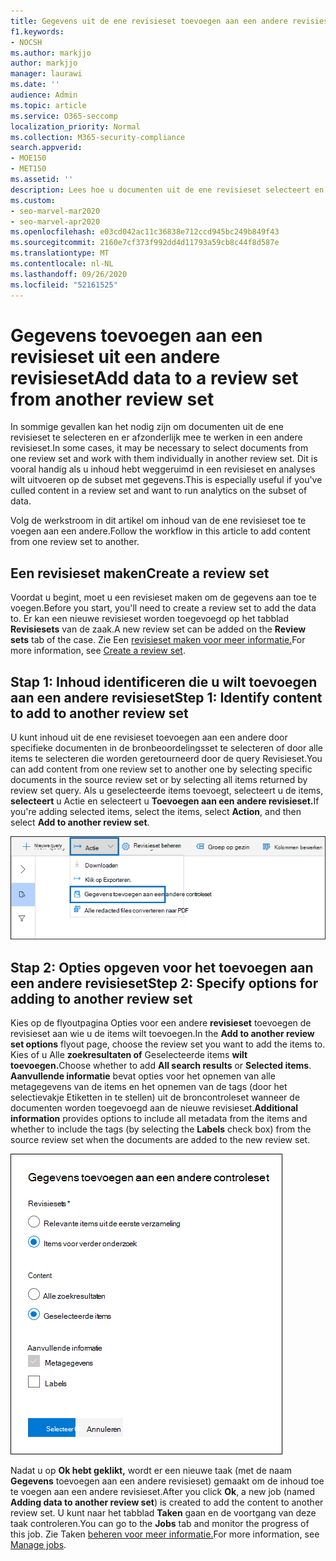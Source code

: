 ```yaml
---
title: Gegevens uit de ene revisieset toevoegen aan een andere revisieset
f1.keywords:
- NOCSH
ms.author: markjjo
author: markjjo
manager: laurawi
ms.date: ''
audience: Admin
ms.topic: article
ms.service: O365-seccomp
localization_priority: Normal
ms.collection: M365-security-compliance
search.appverid:
- MOE150
- MET150
ms.assetid: ''
description: Lees hoe u documenten uit de ene revisieset selecteert en er afzonderlijk mee kunt werken in een andere set in Advanced eDiscovery geval.
ms.custom:
- seo-marvel-mar2020
- seo-marvel-apr2020
ms.openlocfilehash: e03cd042ac11c36838e712ccd945bc249b849f43
ms.sourcegitcommit: 2160e7cf373f992dd4d11793a59cb8c44f8d587e
ms.translationtype: MT
ms.contentlocale: nl-NL
ms.lasthandoff: 09/26/2020
ms.locfileid: "52161525"
---
```

# <a name="add-data-to-a-review-set-from-another-review-set"></a><span data-ttu-id="4b1a8-103">Gegevens toevoegen aan een revisieset uit een andere revisieset</span><span class="sxs-lookup"><span data-stu-id="4b1a8-103">Add data to a review set from another review set</span></span>

<span data-ttu-id="4b1a8-104">In sommige gevallen kan het nodig zijn om documenten uit de ene revisieset te selecteren en er afzonderlijk mee te werken in een andere revisieset.</span><span class="sxs-lookup"><span data-stu-id="4b1a8-104">In some cases, it may be necessary to select documents from one review set and work with them individually in another review set.</span></span> <span data-ttu-id="4b1a8-105">Dit is vooral handig als u inhoud hebt weggeruimd in een revisieset en analyses wilt uitvoeren op de subset met gegevens.</span><span class="sxs-lookup"><span data-stu-id="4b1a8-105">This is especially useful if you've culled content in a review set and want to run analytics on the subset of data.</span></span>

<span data-ttu-id="4b1a8-106">Volg de werkstroom in dit artikel om inhoud van de ene revisieset toe te voegen aan een andere.</span><span class="sxs-lookup"><span data-stu-id="4b1a8-106">Follow the workflow in this article to add content from one review set to another.</span></span>

## <a name="create-a-review-set"></a><span data-ttu-id="4b1a8-107">Een revisieset maken</span><span class="sxs-lookup"><span data-stu-id="4b1a8-107">Create a review set</span></span>

<span data-ttu-id="4b1a8-108">Voordat u begint, moet u een revisieset maken om de gegevens aan toe te voegen.</span><span class="sxs-lookup"><span data-stu-id="4b1a8-108">Before you start, you'll need to create a review set to add the data to.</span></span>  <span data-ttu-id="4b1a8-109">Er kan een nieuwe revisieset worden toegevoegd op het tabblad **Revisiesets** van de zaak.</span><span class="sxs-lookup"><span data-stu-id="4b1a8-109">A new review set can be added on the **Review sets** tab of the case.</span></span> <span data-ttu-id="4b1a8-110">Zie Een [revisieset maken voor meer informatie.](managing-review-sets.md#create-a-review-set)</span><span class="sxs-lookup"><span data-stu-id="4b1a8-110">For more information, see [Create a review set](managing-review-sets.md#create-a-review-set).</span></span>

## <a name="step-1-identify-content-to-add-to-another-review-set"></a><span data-ttu-id="4b1a8-111">Stap 1: Inhoud identificeren die u wilt toevoegen aan een andere revisieset</span><span class="sxs-lookup"><span data-stu-id="4b1a8-111">Step 1: Identify content to add to another review set</span></span>

<span data-ttu-id="4b1a8-112">U kunt inhoud uit de ene revisieset toevoegen aan een andere door specifieke documenten in de bronbeoordelingsset te selecteren of door alle items te selecteren die worden geretourneerd door de query Revisieset.</span><span class="sxs-lookup"><span data-stu-id="4b1a8-112">You can add content from one review set to another one by selecting specific documents in the source review set or by selecting all items returned by review set query.</span></span> <span data-ttu-id="4b1a8-113">Als u geselecteerde items toevoegt, selecteert u de items, **selecteert** u Actie en selecteert u **Toevoegen aan een andere revisieset.**</span><span class="sxs-lookup"><span data-stu-id="4b1a8-113">If you're adding selected items, select the items, select **Action**, and then select **Add to another review set**.</span></span>

![Toevoegen aan een andere revisieset in het menu Actie](../media/64f2a4d4-eba3-4ab3-a3ba-d519feea3142.png)

## <a name="step-2-specify-options-for-adding-to-another-review-set"></a><span data-ttu-id="4b1a8-115">Stap 2: Opties opgeven voor het toevoegen aan een andere revisieset</span><span class="sxs-lookup"><span data-stu-id="4b1a8-115">Step 2: Specify options for adding to another review set</span></span>

<span data-ttu-id="4b1a8-116">Kies op de flyoutpagina Opties voor een andere **revisieset** toevoegen de revisieset aan wie u de items wilt toevoegen.</span><span class="sxs-lookup"><span data-stu-id="4b1a8-116">In the **Add to another review set options** flyout page, choose the review set you want to add the items to.</span></span> <span data-ttu-id="4b1a8-117">Kies of u Alle **zoekresultaten of** Geselecteerde items **wilt toevoegen.**</span><span class="sxs-lookup"><span data-stu-id="4b1a8-117">Choose whether to add **All search results** or **Selected items**.</span></span>  <span data-ttu-id="4b1a8-118">**Aanvullende informatie** bevat opties voor het opnemen van alle metagegevens  van de items en het opnemen van de tags (door het selectievakje Etiketten in te stellen) uit de broncontroleset wanneer de documenten worden toegevoegd aan de nieuwe revisieset.</span><span class="sxs-lookup"><span data-stu-id="4b1a8-118">**Additional information** provides options to include all metadata from the items and whether to include the tags (by selecting the **Labels** check box) from the source review set when the documents are added to the new review set.</span></span>  

![Opties voor het toevoegen van gegevens aan een andere revisieset](../media/6440ee44-68fd-44d7-b43a-3a477345525c.png)

<span data-ttu-id="4b1a8-120">Nadat u op **Ok hebt geklikt,** wordt er een nieuwe taak (met de naam **Gegevens** toevoegen aan een andere revisieset) gemaakt om de inhoud toe te voegen aan een andere revisieset.</span><span class="sxs-lookup"><span data-stu-id="4b1a8-120">After you click **Ok**, a new job (named **Adding data to another review set**) is created to add the content to another review set.</span></span> <span data-ttu-id="4b1a8-121">U kunt naar het tabblad **Taken** gaan en de voortgang van deze taak controleren.</span><span class="sxs-lookup"><span data-stu-id="4b1a8-121">You can go to the **Jobs** tab and monitor the progress of this job.</span></span> <span data-ttu-id="4b1a8-122">Zie Taken [beheren voor meer informatie.](managing-jobs-ediscovery20.md)</span><span class="sxs-lookup"><span data-stu-id="4b1a8-122">For more information, see [Manage jobs](managing-jobs-ediscovery20.md).</span></span>
